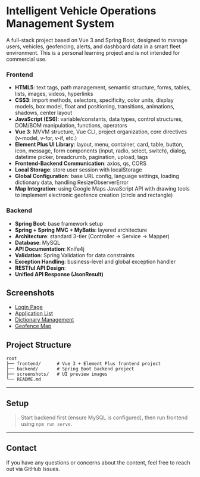 # Intelligent Vehicle Operations Management System

A full-stack project based on Vue 3 and Spring Boot, designed to manage users, vehicles, geofencing, alerts, and dashboard data in a smart fleet environment. This is a personal learning project and is not intended for commercial use.

### Frontend

- **HTML5**: text tags, path management, semantic structure, forms, tables, lists, images, videos, hyperlinks
- **CSS3**: import methods, selectors, specificity, color units, display models, box model, float and positioning, transitions, animations, shadows, center layout
- **JavaScript (ES6)**: variable/constants, data types, control structures, DOM/BOM manipulation, functions, operators
- **Vue 3**: MVVM structure, Vue CLI, project organization, core directives (v-model, v-for, v-if, etc.)
- **Element Plus UI Library**: layout, menu, container, card, table, button, icon, message, form components (input, radio, select, switch), dialog, datetime picker, breadcrumb, pagination, upload, tags
- **Frontend-Backend Communication**: axios, qs, CORS
- **Local Storage**: store user session with localStorage
- **Global Configuration**: base URL config, language settings, loading dictionary data, handling ResizeObserverError
- **Map Integration**: using Google Maps JavaScript API with drawing tools to implement electronic geofence creation (circle and rectangle)

### Backend

- **Spring Boot**: base framework setup
- **Spring + Spring MVC + MyBatis**: layered architecture
- **Architecture**: standard 3-tier (Controller → Service → Mapper)
- **Database**: MySQL
- **API Documentation**: Knife4j
- **Validation**: Spring Validation for data constraints
- **Exception Handling**: business-level and global exception handler
- **RESTful API Design**:
- **Unified API Response (JsonResult)**

## Screenshots

- [Login Page](./screenshots/login.png)
- [Application List](./screenshots/application-list.png)
- [Dictionary Management](./screenshots/dictionary-management.png)
- [Geofence Map](./screenshots/geofence-map.png)

## Project Structure

```
root
├── frontend/      # Vue 3 + Element Plus frontend project
├── backend/       # Spring Boot backend project
├── screenshots/   # UI preview images
└── README.md
```
---

## Setup 

> Start backend first (ensure MySQL is configured), then run frontend using `npm run serve`.

---

## Contact

If you have any questions or concerns about the content, feel free to reach out via GitHub Issues.
